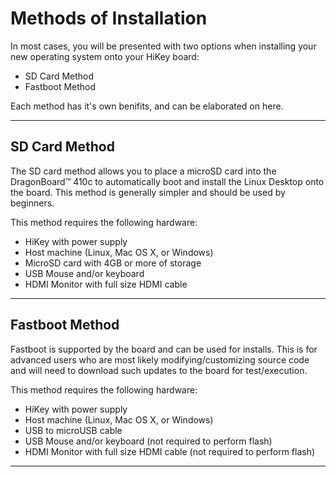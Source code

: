 # Methods of Installation

In most cases, you will be presented with two options when installing your new operating system onto your HiKey board:

- SD Card Method
- Fastboot Method

Each method has it's own benifits, and can be elaborated on here.

***

## SD Card Method

The SD card method allows you to place a microSD card into the DragonBoard™ 410c to automatically boot and install the Linux Desktop onto the board. This method is generally simpler and should be used by beginners.

This method requires the following hardware:

- HiKey with power supply
- Host machine (Linux, Mac OS X, or Windows)
- MicroSD card with 4GB or more of storage
- USB Mouse and/or keyboard
- HDMI Monitor with full size HDMI cable

***

## Fastboot Method

Fastboot is supported by the board and can be used for installs. This is for advanced users who are most likely modifying/customizing source code and will need to download such updates to the board for test/execution.

This method requires the following hardware:

- HiKey with power supply
- Host machine (Linux, Mac OS X, or Windows)
- USB to microUSB cable
- USB Mouse and/or keyboard (not required to perform flash)
- HDMI Monitor with full size HDMI cable (not required to perform flash)

***
